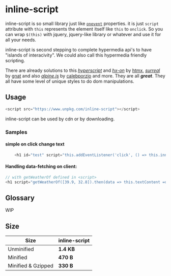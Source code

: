 
# inline-script

inline-script  is so small library just like <code>[onevent](https://developer.mozilla.org/en-US/docs/Web/Events/Event_handlers#using_onevent_properties)</code> properties. it is just <code>script</code> attribute with <code>this</code> represents the element itself like <code>this</code> to <code>onclick</code>. So you can wrap <code>$(this)</code> with jquery, jquery-like library or whatever and use it for all your needs.

inline-script is second stepping to complete hypermedia api's to have "islands of interacivity". We could also call this hypermedia friendly scripting. 

There are already solutions to this _[hyperscript](https://hyperscript.org/)_ and _[hx-on](https://htmx.org/attributes/hx-on/)_ by [htmx](https://htmx.org/), _[surreal](https://github.com/gnat/surreal)_ by [gnat](https://github.com/gnat) and also _[alpine.js](https://alpinejs.dev/)_ by [calebporzio](https://calebporzio.com/) and more. They are all **_great_**. They all have some level of unique styles to do dom manipulations. 


## Usage 


```js
<script src="https://www.unpkg.com/inline-script"></script>
```
inline-script can be used by cdn or by downloading. 
### Samples 

#### simple on click change text
```js
    <h1 id="test" script="this.addEventListener('click', () => this.innerHTML='changed!')">will change</h1>
```

#### Handling data-fetching on client:
```js
// with getWeatherOf defined in <script>
<h1 script="getWeatherOf([39.9, 32.8]).then(data => this.textContent =data.current_weather.temperature + '°C')"></h1>
```

##  Glossary
WIP 


## Size

| Size               | inline-script |
| ------------------ | -----------   |
| Unminified         | **1.4 KB**    |
| Minified           | **470 B**     |
| Minified & Gzipped | **330 B**     |
